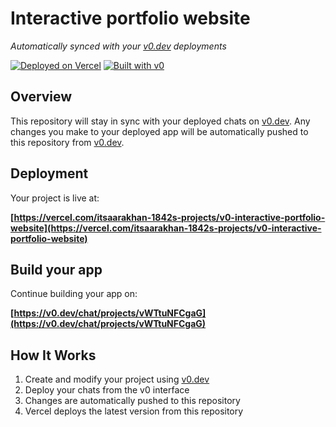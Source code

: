 # Interactive portfolio website

*Automatically synced with your [v0.dev](https://v0.dev) deployments*

[![Deployed on Vercel](https://img.shields.io/badge/Deployed%20on-Vercel-black?style=for-the-badge&logo=vercel)](https://vercel.com/itsaarakhan-1842s-projects/v0-interactive-portfolio-website)
[![Built with v0](https://img.shields.io/badge/Built%20with-v0.dev-black?style=for-the-badge)](https://v0.dev/chat/projects/vWTtuNFCgaG)

## Overview

This repository will stay in sync with your deployed chats on [v0.dev](https://v0.dev).
Any changes you make to your deployed app will be automatically pushed to this repository from [v0.dev](https://v0.dev).

## Deployment

Your project is live at:

**[https://vercel.com/itsaarakhan-1842s-projects/v0-interactive-portfolio-website](https://vercel.com/itsaarakhan-1842s-projects/v0-interactive-portfolio-website)**

## Build your app

Continue building your app on:

**[https://v0.dev/chat/projects/vWTtuNFCgaG](https://v0.dev/chat/projects/vWTtuNFCgaG)**

## How It Works

1. Create and modify your project using [v0.dev](https://v0.dev)
2. Deploy your chats from the v0 interface
3. Changes are automatically pushed to this repository
4. Vercel deploys the latest version from this repository